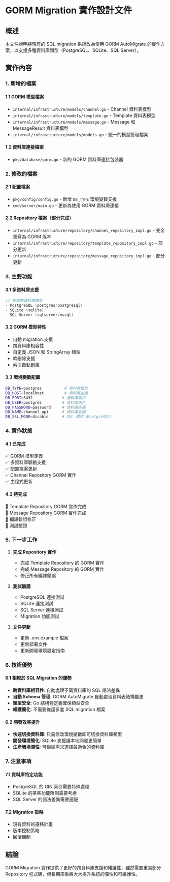 # GORM Migration 實作設計文件

## 概述

本文件說明將現有的 SQL migration 系統改為使用 GORM AutoMigrate 的實作方案，以支援多種資料庫類型（PostgreSQL、SQLite、SQL Server）。

## 實作內容

### 1. 新增的檔案

#### 1.1 GORM 模型檔案
- `internal/infrastructure/models/channel.go` - Channel 資料表模型
- `internal/infrastructure/models/template.go` - Template 資料表模型  
- `internal/infrastructure/models/message.go` - Message 和 MessageResult 資料表模型
- `internal/infrastructure/models/models.go` - 統一的模型管理檔案

#### 1.2 資料庫連接檔案
- `pkg/database/gorm.go` - 新的 GORM 資料庫連接包裝器

### 2. 修改的檔案

#### 2.1 配置檔案
- `pkg/config/config.go` - 新增 `DB_TYPE` 環境變數支援
- `cmd/server/main.go` - 更新為使用 GORM 資料庫連接

#### 2.2 Repository 檔案（部分完成）
- `internal/infrastructure/repository/channel_repository_impl.go` - 完全重寫為 GORM 版本
- `internal/infrastructure/repository/template_repository_impl.go` - 部分更新
- `internal/infrastructure/repository/message_repository_impl.go` - 部分更新

### 3. 主要功能

#### 3.1 多資料庫支援
```go
// 支援的資料庫類型
- PostgreSQL (postgres/postgresql)
- SQLite (sqlite)  
- SQL Server (sqlserver/mssql)
```

#### 3.2 GORM 模型特性
- 自動 migration 支援
- 跨資料庫相容性
- 自定義 JSON 和 StringArray 類型
- 軟刪除支援
- 索引自動創建

#### 3.3 環境變數配置
```bash
DB_TYPE=postgres          # 資料庫類型
DB_HOST=localhost         # 資料庫主機
DB_PORT=5432             # 資料庫端口
DB_USER=postgres         # 資料庫用戶
DB_PASSWORD=password     # 資料庫密碼
DB_NAME=channel_api      # 資料庫名稱
DB_SSL_MODE=disable      # SSL 模式（PostgreSQL）
```

### 4. 實作狀態

#### 4.1 已完成
✅ GORM 模型定義  
✅ 多資料庫驅動支援  
✅ 配置檔案更新  
✅ Channel Repository GORM 實作  
✅ 主程式更新  

#### 4.2 待完成
🔄 Template Repository GORM 實作完成  
🔄 Message Repository GORM 實作完成  
🔄 編譯錯誤修正  
🔄 測試驗證  

### 5. 下一步工作

1. **完成 Repository 實作**
   - 完成 Template Repository 的 GORM 實作
   - 完成 Message Repository 的 GORM 實作
   - 修正所有編譯錯誤

2. **測試驗證**
   - PostgreSQL 連接測試
   - SQLite 連接測試
   - SQL Server 連接測試
   - Migration 功能測試

3. **文件更新**
   - 更新 .env.example 檔案
   - 更新部署文件
   - 更新開發環境設定指南

### 6. 技術優勢

#### 6.1 相較於 SQL Migration 的優勢
- **跨資料庫相容性**: 自動處理不同資料庫的 SQL 語法差異
- **自動 Schema 管理**: GORM AutoMigrate 自動處理資料表結構變更
- **類型安全**: Go 結構體定義確保類型安全
- **維護簡化**: 不需要維護多套 SQL migration 檔案

#### 6.2 開發效率提升
- **快速切換資料庫**: 只需修改環境變數即可切換資料庫類型
- **開發環境簡化**: SQLite 支援讓本地開發更簡單
- **生產環境彈性**: 可根據需求選擇最適合的資料庫

### 7. 注意事項

#### 7.1 資料庫特定功能
- PostgreSQL 的 GIN 索引需要特殊處理
- SQLite 的某些功能限制需要考慮
- SQL Server 的語法差異需要適配

#### 7.2 Migration 策略
- 現有資料的遷移計畫
- 版本控制策略
- 回滾機制

## 結論

GORM Migration 實作提供了更好的跨資料庫支援和維護性，雖然需要重寫部分 Repository 程式碼，但長期來看將大大提升系統的彈性和可維護性。